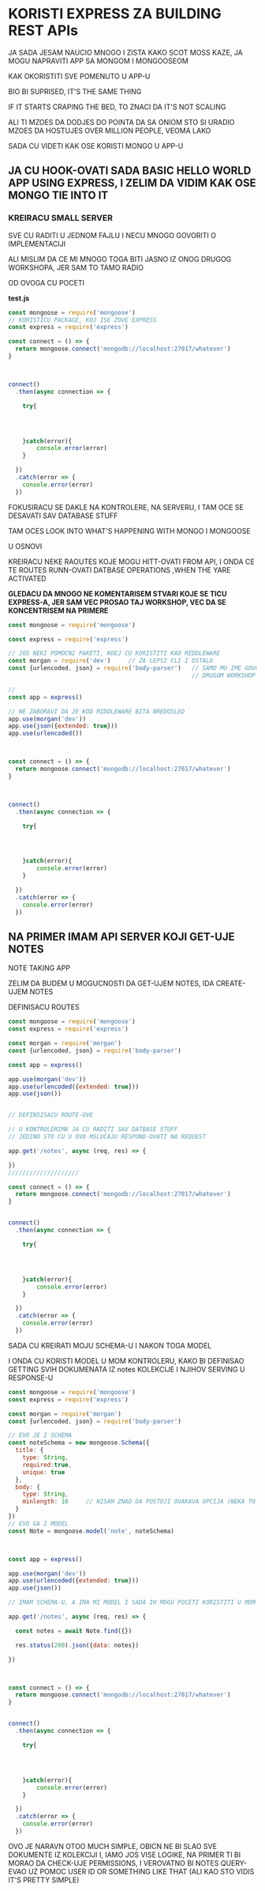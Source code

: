 # KORISTI EXPRESS ZA BUILDING REST APIs

JA SADA JESAM NAUCIO MNOGO I ZISTA KAKO SCOT MOSS KAZE, JA MOGU NAPRAVITI APP SA MONGOM I MONGOOSEOM

KAK OKORISTITI SVE POMENUTO U APP-U

BIO BI SUPRISED, IT'S THE SAME THING

IF IT STARTS CRAPING THE BED, TO ZNACI DA IT'S NOT SCALING

ALI TI MZOES DA DODJES DO POINTA DA SA ONIOM STO SI URADIO MZOES DA HOSTUJES OVER MILLION PEOPLE, VEOMA LAKO

SADA CU VIDETI KAK OSE KORISTI MONGO U APP-U

## JA CU HOOK-OVATI SADA BASIC HELLO WORLD APP USING EXPRESS, I ZELIM DA VIDIM KAK OSE MONGO TIE INTO IT

### KREIRACU SMALL SERVER

SVE CU RADITI U JEDNOM FAJLU  I NECU MNOGO GOVORITI O IMPLEMENTACIJI

ALI MISLIM DA CE MI MNOGO TOGA BITI JASNO IZ ONOG DRUGOG WORKSHOPA, JER SAM TO TAMO RADIO

OD OVOGA CU POCETI

**test.js**

```javascript
const mongoose = require('mongoose')
// KORISTICU PACKAGE, KOJ ISE ZOVE EXPRESS
const express = require('express')

const connect = () => {
  return mongoose.connect('mongodb://localhost:27017/whatever')
}



connect()
  .then(async connection => {

    try{




    }catch(error){
        console.error(error)
    }

  })
  .catch(error => {
    console.error(error)
  })

```

FOKUSIRACU SE DAKLE NA KONTROLERE, NA SERVERU, I TAM OCE SE DESAVATI SAV DATABASE STUFF

TAM OCES LOOK INTO WHAT'S HAPPENING WITH MONGO I MONGOOSE

U OSNOVI

KREIRACU NEKE RAOUTES KOJE MOGU HITT-OVATI FROM API, I ONDA CE TE ROUTES RUNN-OVATI DATBASE OPERATIONS ,WHEN THE YARE ACTIVATED

**GLEDACU DA MNOGO NE KOMENTARISEM STVARI KOJE SE TICU EXPRESS-A, JER SAM VEC PROSAO TAJ WORKSHOP, VEC DA SE KONCENTRISEM NA PRIMERE**

```javascript
const mongoose = require('mongoose')

const express = require('express')

// JOS NEKI POMOCNI PAKETI, KOEJ CU KORISTITI KAO MIDDLEWARE
const morgan = require('dev')     // ZA LEPSI CLI I OSTALO
const {urlencoded, json} = require('body-parser')   // SAMO MU IME GOVORE STA JE (A I OBJASNIO SAM U 
                                                    // DRUGOM WORKSHOP-U)

//
const app = express()

// NE ZABORAVI DA JE KOD MIDDLEWARE BITA NREDOSLED
app.use(morgan('dev'))
app.use(json({extended: true}))
app.use(urlencoded())



const connect = () => {
  return mongoose.connect('mongodb://localhost:27017/whatever')
}



connect()
  .then(async connection => {

    try{




    }catch(error){
        console.error(error)
    }

  })
  .catch(error => {
    console.error(error)
  })

```

## NA PRIMER IMAM API SERVER KOJI GET-UJE NOTES

NOTE TAKING APP

ZELIM DA BUDEM U MOGUCNOSTI DA GET-UJEM NOTES,  IDA CREATE-UJEM NOTES

DEFINISACU ROUTES

```javascript
const mongoose = require('mongoose')
const express = require('express')

const morgan = require('morgan')
const {urlencoded, json} = require('body-parser')

const app = express()

app.use(morgan('dev'))
app.use(urlencoded({extended: true}))
app.use(json())


// DEFINSISACU ROUTE-OVE

// U KONTROLERIMA JA CU RADITI SAV DATBASE STUFF
// JEDINO STO CU U OVO MSLUCAJU RESPOND-OVATI NA REQUEST

app.get('/notes', async (req, res) => {

})
////////////////////

const connect = () => {
  return mongoose.connect('mongodb://localhost:27017/whatever')
}


connect()
  .then(async connection => {

    try{




    }catch(error){
        console.error(error)
    }

  })
  .catch(error => {
    console.error(error)
  })
```

SADA CU KREIRATI MOJU SCHEMA-U I NAKON TOGA MODEL

I ONDA CU KORISTI MODEL U MOM KONTROLERU, KAKO BI DEFINISAO GETTING SVIH DOKUMENATA IZ notes KOLEKCIJE I NJIHOV SERVING U RESPONSE-U

```javascript
const mongoose = require('mongoose')
const express = require('express')

const morgan = require('morgan')
const {urlencoded, json} = require('body-parser')

// EVO JE I SCHEMA
const noteSchema = new mongoose.Schema({
  title: {
    type: String,
    required:true,
    unique: true
  },
  body: {
    type: String,
    minlength: 10     // NISAM ZNAO DA POSTOJI OVAKAVA OPCIJA (NEKA TO OVO BUDE PODSETNIK DA EXPLORE-UJES SVE OPCIJE)
  }
})
// EVO GA I MODEL
const Note = mongoose.model('note', noteSchema)



const app = express()

app.use(morgan('dev'))
app.use(urlencoded({extended: true}))
app.use(json())

// IMAM SCHEMA-U, A IMA MI MODEL I SADA IH MOGU POCETI KORISTITI U MOM API

app.get('/notes', async (req, res) => {

  const notes = await Note.find({})

  res.status(200).json({data: notes})

})



const connect = () => {
  return mongoose.connect('mongodb://localhost:27017/whatever')
}


connect()
  .then(async connection => {

    try{




    }catch(error){
        console.error(error)
    }

  })
  .catch(error => {
    console.error(error)
  })
```

OVO JE NARAVN OTOO MUCH SIMPLE, OBICN NE BI SLAO SVE DOKUMENTE IZ KOLEKCIJI I, IAMO JOS VISE LOGIKE, NA PRIMER TI BI MORAO DA CHECK-UJE PERMISSIONS, I VEROVATNO BI NOTES QUERY-EVAO UZ POMOC USER ID OR SOMETHING LIKE THAT (ALI KAO STO VIDIS IT'S PRETTY SIMPLE)
